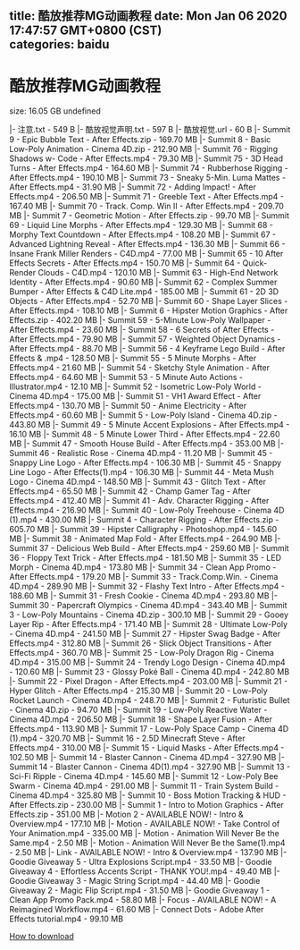 
title: 酷放推荐MG动画教程
date: Mon Jan 06 2020 17:47:57 GMT+0800 (CST)    
categories: baidu
---

# 酷放推荐MG动画教程
size: 16.05 GB
 undefined
 
|- 注意.txt - 549 B
|- 酷放视觉声明.txt - 597 B
|- 酷放视觉.url - 60 B
|- Summit 9 - Epic Bubble Text - After Effects.zip - 169.70 MB
|- Summit 8 - Basic Low-Poly Animation - Cinema 4D.zip - 212.90 MB
|- Summit 76 - Rigging Shadows w- Code - After Effects.mp4 - 79.30 MB
|- Summit 75 - 3D Head Turns - After Effects.mp4 - 164.60 MB
|- Summit 74 - Rubberhose Rigging - After Effects.mp4 - 190.10 MB
|- Summit 73 - Sneaky 5-Min. Luma Mattes - After Effects.mp4 - 31.90 MB
|- Summit 72 - Adding Impact! - After Effects.mp4 - 206.50 MB
|- Summit 71 - Greeble Text - After Effects.mp4 - 167.40 MB
|- Summit 70 - Track. Comp. Win II - After Effects.mp4 - 209.70 MB
|- Summit 7 - Geometric Motion - After Effects.zip - 99.70 MB
|- Summit 69 - Liquid Line Morphs - After Effects.mp4 - 129.30 MB
|- Summit 68 - Morphy Text Countdown - After Effects.mp4 - 108.20 MB
|- Summit 67 - Advanced Lightning Reveal - After Effects.mp4 - 136.30 MB
|- Summit 66 - Insane Frank Miller Renders - C4D.mp4 - 77.00 MB
|- Summit 65 - 10 After Effects Secrets - After Effects.mp4 - 150.70 MB
|- Summit 64 - Quick-Render Clouds - C4D.mp4 - 120.10 MB
|- Summit 63 - High-End Network Identity - After Effects.mp4 - 90.60 MB
|- Summit 62 - Complex Summer Bumper - After Effects & C4D Lite.mp4 - 185.00 MB
|- Summit 61 - 2D 3D Objects - After Effects.mp4 - 52.70 MB
|- Summit 60 - Shape Layer Slices - After Effects.mp4 - 108.10 MB
|- Summit 6 - Hipster Motion Graphics - After Effects.zip - 402.20 MB
|- Summit 59 - 5-Minute Low-Poly Wallpaper - After Effects.mp4 - 23.60 MB
|- Summit 58 - 6 Secrets of After Effects - After Effects.mp4 - 79.90 MB
|- Summit 57 - Weighted Object Dynamics - After Effects.mp4 - 88.70 MB
|- Summit 56 - 4 Keyframe Lego Build - After Effects & .mp4 - 128.50 MB
|- Summit 55 - 5 Minute Morphs - After Effects.mp4 - 21.60 MB
|- Summit 54 - Sketchy Style Animation - After Effects.mp4 - 64.60 MB
|- Summit 53 - 5 Minute Auto Actions - Illustrator.mp4 - 12.10 MB
|- Summit 52 - Isometric Low-Poly World - Cinema 4D.mp4 - 175.00 MB
|- Summit 51 - VH1 Award Effect - After Effects.mp4 - 130.70 MB
|- Summit 50 - Anime Electricity - After Effects.mp4 - 60.60 MB
|- Summit 5 - Low-Poly Island - Cinema 4D.zip - 443.80 MB
|- Summit 49 - 5 Minute Accent Explosions - After Effects.mp4 - 16.10 MB
|- Summit 48 - 5 Minute Lower Third - After Effects.mp4 - 22.60 MB
|- Summit 47 - Smooth House Build - After Effects.mp4 - 353.00 MB
|- Summit 46 - Realistic Rose - Cinema 4D.mp4 - 11.20 MB
|- Summit 45 - Snappy Line Logo - After Effects.mp4 - 106.30 MB
|- Summit 45 - Snappy Line Logo - After Effects(1).mp4 - 106.30 MB
|- Summit 44 - Meta Mush Logo - Cinema 4D.mp4 - 148.50 MB
|- Summit 43 - Glitch Text - After Effects.mp4 - 65.50 MB
|- Summit 42 - Champ Gamer Tag - After Effects.mp4 - 412.40 MB
|- Summit 41 - Adv. Character Rigging - After Effects.mp4 - 216.90 MB
|- Summit 40 - Low-Poly Treehouse - Cinema 4D (1).mp4 - 430.00 MB
|- Summit 4 - Character Rigging - After Effects.zip - 605.70 MB
|- Summit 39 - Hipster Calligraphy - Photoshop.mp4 - 145.60 MB
|- Summit 38 - Animated Map Fold - After Effects.mp4 - 264.90 MB
|- Summit 37 - Delicious Web Build - After Effects.mp4 - 259.60 MB
|- Summit 36 - Floppy Text Trick - After Effects.mp4 - 181.50 MB
|- Summit 35 - LED Morph - Cinema 4D.mp4 - 173.80 MB
|- Summit 34 - Clean App Promo - After Effects.mp4 - 179.20 MB
|- Summit 33 - Track.Comp.Win. - Cinema 4D.mp4 - 289.90 MB
|- Summit 32 - Flashy Text Intro - After Effects.mp4 - 188.60 MB
|- Summit 31 - Fresh Cookie - Cinema 4D.mp4 - 293.80 MB
|- Summit 30 - Papercraft Olympics - Cinema 4D.mp4 - 343.40 MB
|- Summit 3 - Low-Poly Mountains - Cinema 4D.zip - 300.10 MB
|- Summit 29 - Gooey Layer Rip - After Effects.mp4 - 171.40 MB
|- Summit 28 - Ultimate Low-Poly - Cinema 4D.mp4 - 241.50 MB
|- Summit 27 - Hipster Swag Badge - After Effects.mp4 - 312.80 MB
|- Summit 26 - Slick Object Transitions - After Effects.mp4 - 360.70 MB
|- Summit 25 - Low-Poly Dragon Rig - Cinema 4D.mp4 - 315.00 MB
|- Summit 24 - Trendy Logo Design - Cinema 4D.mp4 - 120.60 MB
|- Summit 23 - Glossy Poké Ball - Cinema 4D.mp4 - 242.80 MB
|- Summit 22 - Pixel Dragon - After Effects.mp4 - 203.00 MB
|- Summit 21 - Hyper Glitch - After Effects.mp4 - 215.30 MB
|- Summit 20 - Low-Poly Rocket Launch - Cinema 4D.mp4 - 248.70 MB
|- Summit 2 - Futuristic Bullet - Cinema 4D.zip - 94.70 MB
|- Summit 19 - Low-Poly Reactive Water - Cinema 4D.mp4 - 206.50 MB
|- Summit 18 - Shape Layer Fusion - After Effects.mp4 - 113.90 MB
|- Summit 17 - Low-Poly Space Camp - Cinema 4D (1).mp4 - 320.70 MB
|- Summit 16 - 2.5D Minecraft Steve - After Effects.mp4 - 310.00 MB
|- Summit 15 - Liquid Masks - After Effects.mp4 - 102.50 MB
|- Summit 14 - Blaster Cannon - Cinema 4D.mp4 - 327.90 MB
|- Summit 14 - Blaster Cannon - Cinema 4D(1).mp4 - 327.90 MB
|- Summit 13 - Sci-Fi Ripple - Cinema 4D.mp4 - 145.60 MB
|- Summit 12 - Low-Poly Bee Swarm - Cinema 4D.mp4 - 291.00 MB
|- Summit 11 - Train System Build - Cinema 4D.mp4 - 325.80 MB
|- Summit 10 - Boss Motion Tracking & HUD - After Effects.zip - 230.00 MB
|- Summit 1 - Intro to Motion Graphics - After Effects.zip - 351.00 MB
|- Motion 2 - AVAILABLE NOW! - Intro & Overview.mp4 - 177.10 MB
|- Motion - AVAILABLE NOW! - Take Control of Your Animation.mp4 - 335.00 MB
|- Motion - Animation Will Never Be the Same.mp4 - 2.50 MB
|- Motion - Animation Will Never Be the Same(1).mp4 - 2.50 MB
|- Link - AVAILABLE NOW! - Intro & Overview.mp4 - 137.90 MB
|- Goodie Giveaway 5 - Ultra Explosions Script.mp4 - 33.50 MB
|- Goodie Giveaway 4 - Effortless Accents Script - THANK YOU!.mp4 - 49.40 MB
|- Goodie Giveaway 3 - Magic String Script.mp4 - 44.40 MB
|- Goodie Giveaway 2 - Magic Flip Script.mp4 - 31.50 MB
|- Goodie Giveaway 1 - Clean App Promo Pack.mp4 - 58.80 MB
|- Focus - AVAILABLE NOW! - A Reimagined Workflow.mp4 - 61.60 MB
|- Connect Dots - Adobe After Effects tutorial.mp4 - 99.10 MB

[How to download](https://bpcam.bemobtrk.com/go/2ceec3aa-1ca2-46d6-b9ff-aaa5c184517c?jno=2320)
